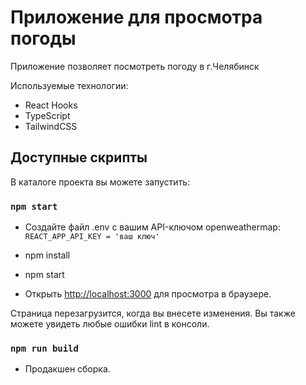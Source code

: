 # Приложение для просмотра погоды

Приложение позволяет посмотреть погоду в г.Челябинск

Используемые технологии:
- React Hooks
- TypeScript
- TailwindCSS

## Доступные скрипты

В каталоге проекта вы можете запустить:

### `npm start`
- Создайте файл .env с вашим API-ключом openweathermap:
`REACT_APP_API_KEY = 'ваш ключ'`
- npm install
 
- npm start 

- Открыть [http://localhost:3000](http://localhost:3000) для просмотра в браузере.

Страница перезагрузится, когда вы внесете изменения.
Вы также можете увидеть любые ошибки lint в консоли.

### `npm run build`

- Продакшен сборка.


